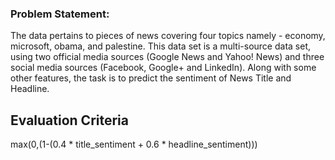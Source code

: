 ### Problem Statement: 
The data pertains to pieces of news covering four topics namely -  economy, microsoft, obama, and palestine. This data set is a multi-source data set, using two official media sources (Google News and Yahoo! News) and
three social media sources (Facebook, Google+ and LinkedIn). Along with some other features, the task is to predict the sentiment of News Title and Headline.

## Evaluation Criteria
max(0,(1-(0.4 * title_sentiment + 0.6 * headline_sentiment)))
